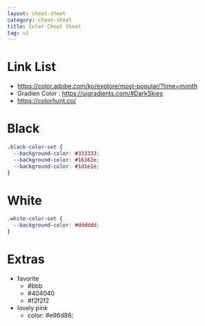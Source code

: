 ```yaml
---
layout: cheat-sheet
category: cheat-sheet
title: Color Cheat Sheat
tag: ui
---
```


# Link List

- https://color.adobe.com/ko/explore/most-popular/?time=month
- Gradien Color : https://uigradients.com/#DarkSkies
- https://colorhunt.co/

# Black

```css
.black-color-set {
  --background-color: #333333;
  --background-color: #16162e;
  --background-color: #1d1e1e;
}
```

# White

```css
.white-color-set {
  --background-color: #dddddd;
}
```

# Extras

- favorite
  - #bbb
  - #404040
  - #f2f2f2
- lovely pink
  - color: #e96d88;
